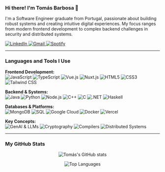### Hi there! I'm Tomás Barbosa 👋

I'm a Software Engineer graduate from Portugal, passionate about building robust systems and creating intuitive digital experiences. My focus ranges from modern frontend development to complex backend challenges in security and distributed systems.

<!-- Social Badges -->
<p align="left">
  <a href="https://www.linkedin.com/in/tomasbarbosa7/" target="_blank">
    <img src="https://img.shields.io/badge/LinkedIn-0077B5?style=for-the-badge&logo=linkedin&logoColor=white" alt="LinkedIn"/>
  </a>
  <a href="mailto:tomasbarbosa72004@gmail.com">
    <img src="https://img.shields.io/badge/Gmail-D14836?style=for-the-badge&logo=gmail&logoColor=white" alt="Gmail"/>
  </a>
  <a href="https://open.spotify.com/user/sr12whsgms1lmwmr2m4htd6ko?si=d3fb458b7efb4b6a" target="_blank">
    <img src="https://img.shields.io/badge/Spotify-1ED760?&style=for-the-badge&logo=spotify&logoColor=white" alt="Spotify"/>
  </a>
</p>

---

### Languages and Tools I Use

<p align="left">
  <strong>Frontend Development:</strong><br>
  <img src="https://img.shields.io/badge/JavaScript-F7DF1E?style=for-the-badge&logo=javascript&logoColor=black" alt="JavaScript"/>
  <img src="https://img.shields.io/badge/TypeScript-3178C6?style=for-the-badge&logo=typescript&logoColor=white" alt="TypeScript"/>
  <img src="https://img.shields.io/badge/Vue.js-4FC08D?style=for-the-badge&logo=vue.js&logoColor=white" alt="Vue.js"/>
  <img src="https://img.shields.io/badge/Nuxt.js-00DC82?style=for-the-badge&logo=nuxt.js&logoColor=white" alt="Nuxt.js"/>
  <img src="https://img.shields.io/badge/HTML5-E34F26?style=for-the-badge&logo=html5&logoColor=white" alt="HTML5"/>
  <img src="https://img.shields.io/badge/CSS3-1572B6?style=for-the-badge&logo=css3&logoColor=white" alt="CSS3"/>
  <img src="https://img.shields.io/badge/Tailwind_CSS-38B2AC?style=for-the-badge&logo=tailwind-css&logoColor=white" alt="Tailwind CSS"/>
</p>

<p align="left">
  <strong>Backend & Systems:</strong><br>
  <img src="https://img.shields.io/badge/Java-ED8B00?style=for-the-badge&logo=openjdk&logoColor=white" alt="Java"/>
  <img src="https://img.shields.io/badge/Python-3776AB?style=for-the-badge&logo=python&logoColor=white" alt="Python"/>
  <img src="https://img.shields.io/badge/Node.js-339933?style=for-the-badge&logo=nodedotjs&logoColor=white" alt="Node.js"/>
  <img src="https://img.shields.io/badge/C++-00599C?style=for-the-badge&logo=c%2B%2B&logoColor=white" alt="C++"/>
  <img src="https://img.shields.io/badge/C-00599C?style=for-the-badge&logo=c&logoColor=white" alt="C"/>
  <img src="https://img.shields.io/badge/.NET-512BD4?style=for-the-badge&logo=dotnet&logoColor=white" alt=".NET"/>
  <img src="https://img.shields.io/badge/Haskell-5D4F85?style=for-the-badge&logo=haskell&logoColor=white" alt="Haskell"/>
</p>

<p align="left">
  <strong>Databases & Platforms:</strong><br>
  <img src="https://img.shields.io/badge/MongoDB-47A248?style=for-the-badge&logo=mongodb&logoColor=white" alt="MongoDB"/>
  <img src="https://img.shields.io/badge/SQL-4479A1?style=for-the-badge&logo=postgresql&logoColor=white" alt="SQL"/>
  <img src="https://img.shields.io/badge/Google_Cloud-4285F4?style=for-the-badge&logo=google-cloud&logoColor=white" alt="Google Cloud"/>
  <img src="https://img.shields.io/badge/Docker-2496ED?style=for-the-badge&logo=docker&logoColor=white" alt="Docker"/>
  <img src="https://img.shields.io/badge/Vercel-000000?style=for-the-badge&logo=vercel&logoColor=white" alt="Vercel"/>
</p>

<p align="left">
  <strong>Key Concepts:</strong><br>
  <img src="https://img.shields.io/badge/GenAI_&_LLMs-74AA9C?style=for-the-badge" alt="GenAI & LLMs"/>
  <img src="https://img.shields.io/badge/Cryptography-0078D4?style=for-the-badge" alt="Cryptography"/>
  <img src="https://img.shields.io/badge/Compilers-9932CC?style=for-the-badge" alt="Compilers"/>
  <img src="https://img.shields.io/badge/Distributed_Systems-FF4500?style=for-the-badge" alt="Distributed Systems"/>
</p>

---

### My GitHub Stats

<p align="center">
  <!-- A ALTERAÇÃO ESTÁ AQUI: Adicionado 'include_all_commits=true' para mostrar os commits totais -->
  <img src="https://github-readme-stats.vercel.app/api?username=tomasbarbosa&show_icons=true&theme=tokyonight&count_private=true&include_all_commits=true&hide_border=true" alt="Tomás's GitHub stats"/>
</p>
<p align="center">
  <img src="https://github-readme-stats.vercel.app/api/top-langs/?username=tomasbarbosa&layout=compact&theme=tokyonight&hide_border=true" alt="Top Languages"/>
</p>
